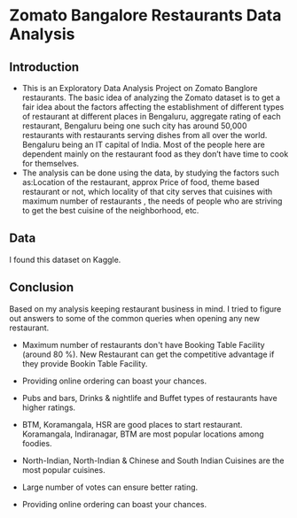 # Zomato Bangalore Restaurants Data Analysis

## Introduction
* This is an Exploratory Data Analysis Project on Zomato Banglore restaurants. The basic idea of analyzing the Zomato dataset is to get a fair idea about the factors affecting the establishment of different types of restaurant at different places in Bengaluru, aggregate rating of each restaurant, Bengaluru being one such city has around 50,000 restaurants with restaurants serving dishes from all over the world. Bengaluru being an IT capital of India. Most of the people here are dependent mainly on the restaurant food as they don’t have time to cook for themselves.
* The analysis can be done using the data, by studying the factors such as:Location of the restaurant, approx Price of food, theme based restaurant or not, which   locality of that city serves that cuisines with maximum number of restaurants , the needs of people who are striving to get the best cuisine of the neighborhood, etc.

## Data
I found this dataset on Kaggle.

## Conclusion

Based on my analysis keeping restaurant business in mind. I tried to figure out answers to some of the common queries when opening any new restaurant.

* Maximum number of restaurants don't have Booking Table Facility (around 80 %). New Restaurant can get the competitive advantage if they provide Bookin Table Facility.

* Providing online ordering can boast your chances.

* Pubs and bars, Drinks & nightlife and Buffet types of restaurants have higher ratings.

* BTM, Koramangala, HSR are good places to start restaurant. Koramangala, Indiranagar, BTM are most popular locations among foodies.

* North-Indian, North-Indian & Chinese and South Indian Cuisines are the most popular cuisines.

* Large number of votes can ensure better rating.

* Providing online ordering can boast your chances.
